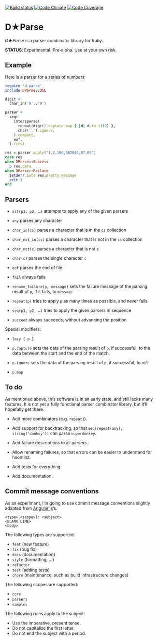 [![Build status](http://img.shields.io/travis/ddfreyne/d-parse.svg)](https://travis-ci.org/ddfreyne/d-parse)
[![Code Climate](http://img.shields.io/codeclimate/github/ddfreyne/d-parse.svg)](https://codeclimate.com/github/ddfreyne/d-parse)
[![Code Coverage](http://img.shields.io/coveralls/ddfreyne/d-parse.svg)](https://coveralls.io/r/ddfreyne/d-parse)

# D★Parse

_D★Parse_ is a parser combinator library for Ruby.

**STATUS**: Experimental. Pre-alpha. Use at your own risk.

## Example

Here is a parser for a series of numbers:

```ruby
require 'd-parse'
include DParse::DSL

digit =
  char_in('0'..'9')

parser =
  seq(
    intersperse(
      repeat(digit).capture.map { |d| d.to_i(10) },
      char(',').ignore,
    ).compact,
    eof,
  ).first

res = parser.apply("1,2,100,582048,07,09")
case res
when DParse::Success
  p res.data
when DParse::Failure
  $stderr.puts res.pretty_message
  exit 1
end
```

## Parsers

* `alt(p1, p2, …)` attempts to apply any of the given parsers

* `any` parses any character

* `char_in(cs)` parses a character that is in the `cs` collection

* `char_not_in(cs)` parses a character that is not in the `cs` collection

* `char_not(c)` parses a character that is not `c`

* `char(c)` parses the single character `c`

* `eof` parses the end of file

* `fail` always fails

* `rename_failure(p, message)` sets the failure message of the parsing result of `p`, if it fails, to `message`

* `repeat(p)` tries to apply `p` as many times as possible, and never fails

* `seq(p1, p2, …)` tries to apply the given parsers in sequence

* `succeed` always succeeds, without advancing the position

Special modifiers:

* `lazy { p }`

* `p.capture` sets the data of the parsing result of `p`, if successful, to the data between the start and the end of the match.

* `p.ignore` sets the data of the parsing result of `p`, if successful, to `nil`

* `p.map`

## To do

As mentioned above, this software is in an early state, and still lacks many features. It is not yet a fully functional parser combinator library, but it’ll hopefully get there.

* Add more combinators (e.g. `repeat1`).

* Add support for backtracking, so that `seq(repeat(any), string('donkey'))` can parse `superdonkey`.

* Add failure descriptions to all parsers.

* Allow renaming failures, so that errors can be easier to understand for hoominz.

* Add tests for everything.

* Add documentation.

## Commit message conventions

As an experiment, I’m going to use commit message conventions slightly adapted from [Angular.js](https://github.com/angular/angular.js/blob/master/CONTRIBUTING.md)’s.

```
<type>(<scope>): <subject>
<BLANK LINE>
<body>
```

The following types are supported:

* `feat` (new feature)
* `fix` (bug fix)
* `docs` (documentation)
* `style` (formatting, …)
* `refactor`
* `test` (adding tests)
* `chore` (maintenance, such as build infrastructure changes)

The following scopes are supported:

* `core`
* `parsers`
* `samples`

The following rules apply to the subject:

* Use the imperative, present tense.
* Do not capitalize the first letter.
* Do not end the subject with a period.
